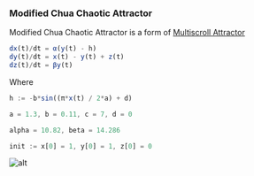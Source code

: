### Modified Chua Chaotic Attractor

 Modified Chua Chaotic Attractor is a form of [Multiscroll Attractor](https://en.wikipedia.org/wiki/Multiscroll_attractor#Modified%20Lu%20Chen%20attractor) 
 
```js
dx(t)/dt = α(y(t) - h)
dy(t)/dt = x(t) - y(t) + z(t)
dz(t)/dt = βy(t)
```

Where
```js
h := -b*sin((π*x(t) / 2*a) + d)

a = 1.3, b = 0.11, c = 7, d = 0

alpha = 10.82, beta = 14.286

init := x[0] = 1, y[0] = 1, z[0] = 0
```

![alt][logo]

[logo]: https://github.com/kgz/CanvasWorld/blob/master/Modified%20Chua%20Chaotic%20attractor/sample.gif?raw=true ""